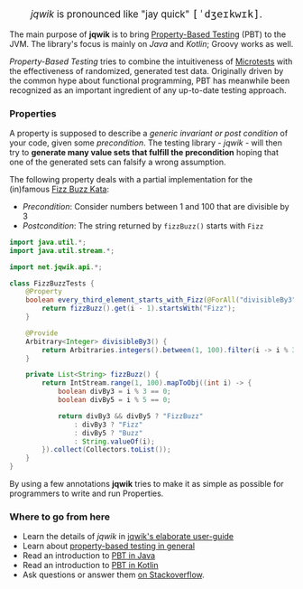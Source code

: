 
<p style="font-size: larger;margin-left: 1cm;">
    <em>jqwik</em> is pronounced like "jay quick" <code style="font-size: large">[ˈdʒeɪkwɪk]</code>.
</p>


The main purpose of __jqwik__ is to bring [Property-Based Testing](/property-based-testing.html) (PBT) 
to the JVM. 
The library's focus is mainly on _Java_ and _Kotlin_; Groovy works as well.

_Property-Based Testing_ tries to combine the intuitiveness of 
[Microtests](https://www.industriallogic.com/blog/history-microtests/) with the
effectiveness of randomized, generated test data.
Originally driven by the common hype about functional programming, 
PBT has meanwhile been recognized as an important ingredient of any up-to-date testing approach.

### Properties

A property is supposed to describe a _generic invariant or post condition_ of your code, given some
_precondition_. The testing library - _jqwik_ - will then try to 
**generate many value sets that fulfill the precondition** hoping that one of the generated sets
can falsify a wrong assumption.

The following property deals with a partial implementation for the (in)famous 
[Fizz Buzz Kata](http://codingdojo.org/kata/FizzBuzz/):

- _Precondition_: Consider numbers between 1 and 100 that are divisible by 3
- _Postcondition_: The string returned by `fizzBuzz()` starts with `Fizz` 

```java
import java.util.*;
import java.util.stream.*;

import net.jqwik.api.*;

class FizzBuzzTests {
	@Property
	boolean every_third_element_starts_with_Fizz(@ForAll("divisibleBy3") int i) {
		return fizzBuzz().get(i - 1).startsWith("Fizz");
	}

	@Provide
	Arbitrary<Integer> divisibleBy3() {
		return Arbitraries.integers().between(1, 100).filter(i -> i % 3 == 0);
	}

	private List<String> fizzBuzz() {
		return IntStream.range(1, 100).mapToObj((int i) -> {
			boolean divBy3 = i % 3 == 0;
			boolean divBy5 = i % 5 == 0;

			return divBy3 && divBy5 ? "FizzBuzz"
				: divBy3 ? "Fizz"
				: divBy5 ? "Buzz"
				: String.valueOf(i);
		}).collect(Collectors.toList());
	}
}
```

By using a few annotations __jqwik__ tries to make it as simple as possible 
for programmers to write and run Properties.

### Where to go from here

- Learn the details of _jqwik_ in [jqwik's elaborate user-guide](/docs/current/user-guide.html)
- Learn about [property-based testing in general](/property-based-testing.html)
- Read an introduction to [PBT in Java](https://blog.johanneslink.net/2018/03/24/property-based-testing-in-java-introduction/)
- Read an introduction to [PBT in Kotlin](https://johanneslink.net/property-based-testing-in-kotlin/)
- Ask questions or answer them 
  [on Stackoverflow](https://stackoverflow.com/questions/tagged/jqwik).

